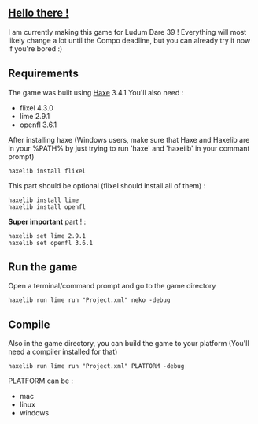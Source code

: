 ## [Hello there !](https://www.youtube.com/watch?v=rEq1Z0bjdwc)
I am currently making this game for Ludum Dare 39 !
Everything will most likely change a lot until the Compo deadline, but you can already try it now if you're bored :)

## Requirements
The game was built using [Haxe](https://haxe.org/download/) 3.4.1
You'll also need :
* flixel 4.3.0
* lime 2.9.1
* openfl 3.6.1

After installing haxe (Windows users, make sure that Haxe and Haxelib are in your %PATH% by just trying to run 'haxe' and 'haxeilb' in your commant prompt)
```
haxelib install flixel
```

This part should be optional (flixel should install all of them) :
```
haxelib install lime
haxelib install openfl
```

**Super important** part ! :
```
haxelib set lime 2.9.1
haxelib set openfl 3.6.1
```

## Run the game
Open a terminal/command prompt and go to the game directory
```
haxelib run lime run "Project.xml" neko -debug
```

## Compile
Also in the game directory, you can build the game to your platform
(You'll need a compiler installed for that)
```
haxelib run lime run "Project.xml" PLATFORM -debug
```
PLATFORM can be :
* mac
* linux
* windows